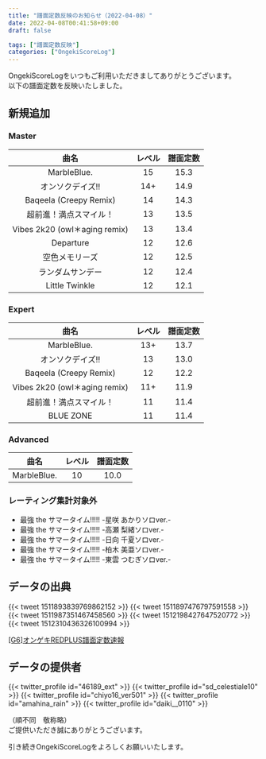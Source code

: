 ```yaml
---
title: "譜面定数反映のお知らせ（2022-04-08）"
date: 2022-04-08T00:41:58+09:00
draft: false

tags: ["譜面定数反映"]
categories: ["OngekiScoreLog"]
---
```


OngekiScoreLogをいつもご利用いただきましてありがとうございます。  
以下の譜面定数を反映いたしました。

<!--more-->

## 新規追加

### Master

| 曲名 | レベル | 譜面定数 |
|:-:|:-:|:-:|
| MarbleBlue. | 15 | 15.3 |
| オンソクデイズ!! | 14+ | 14.9 |
| Baqeela (Creepy Remix) | 14 | 14.3 |
| 超前進！満点スマイル！ | 13 | 13.5 |
| Vibes 2k20 (owl＊aging remix) | 13 | 13.4 |
| Departure | 12 | 12.6 |
| 空色メモリーズ | 12 | 12.5 |
| ランダムサンデー | 12 | 12.4 |
| Little Twinkle | 12 | 12.1 |

### Expert

| 曲名 | レベル | 譜面定数 |
|:-:|:-:|:-:|
| MarbleBlue. | 13+ | 13.7 |
| オンソクデイズ!! | 13 | 13.0 |
| Baqeela (Creepy Remix) | 12 | 12.2 |
| Vibes 2k20 (owl＊aging remix) | 11+ | 11.9 |
| 超前進！満点スマイル！ | 11 | 11.4 |
| BLUE ZONE | 11 | 11.4 |

### Advanced

| 曲名 | レベル | 譜面定数 |
|:-:|:-:|:-:|
| MarbleBlue. | 10 | 10.0 |

### レーティング集計対象外

- 最強 the サマータイム!!!!! -星咲 あかりソロver.-
- 最強 the サマータイム!!!!! -高瀬 梨緒ソロver.-
- 最強 the サマータイム!!!!! -日向 千夏ソロver.-
- 最強 the サマータイム!!!!! -柏木 美亜ソロver.-
- 最強 the サマータイム!!!!! -東雲 つむぎソロver.-

## データの出典

{{< tweet 1511893839769862152 >}}
{{< tweet 1511897476797591558 >}}
{{< tweet 1511987351467458560 >}}
{{< tweet 1512198427647520772 >}}
{{< tweet 1512310436326100994 >}}

[[G6]オンゲキREDPLUS譜面定数速報](https://docs.google.com/spreadsheets/d/1KVR7eG3qN4hkw3ymz2h273NNv5aP4-PGORVlz4Pjauk/edit)

## データの提供者

{{< twitter_profile id="46189_ext" >}}
{{< twitter_profile id="sd_celestiale10" >}}
{{< twitter_profile id="chiyo16_ver501" >}}
{{< twitter_profile id="amahina_rain" >}}
{{< twitter_profile id="daiki__0110" >}}

（順不同　敬称略）  
ご提供いただき誠にありがとうございます。

引き続きOngekiScoreLogをよろしくお願いいたします。
